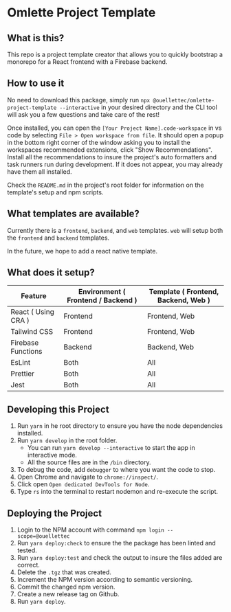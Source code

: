 # Omlette Project Template

## What is this?

This repo is a project template creator that allows you to quickly bootstrap a monorepo for a React frontend with a Firebase backend.

## How to use it

No need to download this package, simply run `npx @ouellettec/omlette-project-template --interactive` in your desired directory and the CLI tool will ask you a few questions and take care of the rest!

Once installed, you can open the `[Your Project Name].code-workspace` in vs code by selecting `File > Open workspace from file`. It should open a popup in the bottom right corner of the window asking you to install the workspaces recommended extensions, click "Show Recommendations". Install all the recommendations to insure the project's auto formatters and task runners run during development. If it does not appear, you may already have them all installed.

Check the `README.md` in the project's root folder for information on the template's setup and npm scripts.

## What templates are available?

Currently there is a `frontend`, `backend`, and `web` templates. `web` will setup both the `frontend` and `backend` templates.

In the future, we hope to add a react native template.

## What does it setup?

|Feature|Environment ( Frontend / Backend )|Template ( Frontend, Backend, Web )|
|---|---|---|
|React ( Using CRA )|Frontend|Frontend, Web|
|Tailwind CSS|Frontend|Frontend, Web|
|Firebase Functions|Backend|Backend, Web|
|EsLint|Both|All|
|Prettier|Both|All|
|Jest|Both|All|


## Developing this Project

1. Run `yarn` in he root directory to ensure you have the node dependencies installed.
1. Run `yarn develop` in the root folder.
    - You can run `yarn develop --interactive` to start the app in interactive mode.
    - All the source files are in the `/bin` directory. 
1. To debug the code, add `debugger` to where you want the code to stop.
1. Open Chrome and navigate to `chrome://inspect/`.
1. Click open `Open dedicated DevTools for Node`.
1. Type `rs` into the terminal to restart nodemon and re-execute the script.

## Deploying the Project

1. Login to the NPM account with command `npm login --scope=@ouellettec`
1. Run `yarn deploy:check` to ensure the the package has been linted and tested.
1. Run `yarn deploy:test` and check the output to insure the files added are correct.
1. Delete the `.tgz` that was created.
1. Increment the NPM version according to semantic versioning.
1. Commit the changed npm version.
1. Create a new release tag on Github.
1. Run `yarn deploy`.